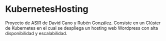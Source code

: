 # KubernetesHosting
Proyecto de ASIR de David Cano y Rubén González. Consiste en un Clúster de Kubernetes en el cual se despliega un hosting web Wordpress con alta disponibilidad y escalabilidad.
